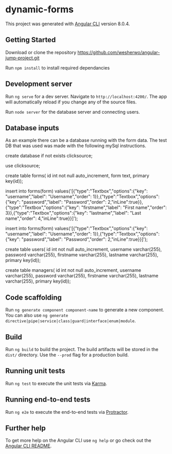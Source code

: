 # dynamic-forms

This project was generated with [Angular CLI](https://github.com/angular/angular-cli) version 8.0.4.

## Getting Started
Download or clone the repository https://github.com/wesherwo/angular-jump-project.git

Run `npm install` to install required dependancies

## Development server

Run `ng serve` for a dev server. Navigate to `http://localhost:4200/`. The app will automatically reload if you change any of the source files.

Run `node server` for the database server and connecting users.

## Database inputs

As an example there can be a database running with the form data.
The test DB that was used was made with the following mySql instructions.

create database if not exists clicksource;

use clicksource;

create table forms( id int not null auto_increment, form text, primary key(id));

insert into forms(form) values('[{"type":"Textbox","options":{"key": "username","label": "Username","order": 1}},{"type":"Textbox","options":{"key": "password","label": "Password","order": 2,"inLine":true}},{"type":"Textbox","options":{"key": "firstname","label": "First name","order": 3}},{"type":"Textbox","options":{"key": "lastname","label": "Last name","order": 4,"inLine":true}}]');

insert into forms(form) values('[{"type":"Textbox","options":{"key": "username","label": "Username","order": 1}},{"type":"Textbox","options":{"key": "password","label": "Password","order": 2,"inLine":true}}]');

create table users( id int not null auto_increment, username varchar(255), password varchar(255), firstname varchar(255), lastname varchar(255), primary key(id));

create table managers( id int not null auto_increment, username varchar(255), password varchar(255), firstname varchar(255), lastname varchar(255), primary key(id));

## Code scaffolding

Run `ng generate component component-name` to generate a new component. You can also use `ng generate directive|pipe|service|class|guard|interface|enum|module`.

## Build

Run `ng build` to build the project. The build artifacts will be stored in the `dist/` directory. Use the `--prod` flag for a production build.

## Running unit tests

Run `ng test` to execute the unit tests via [Karma](https://karma-runner.github.io).

## Running end-to-end tests

Run `ng e2e` to execute the end-to-end tests via [Protractor](http://www.protractortest.org/).

## Further help

To get more help on the Angular CLI use `ng help` or go check out the [Angular CLI README](https://github.com/angular/angular-cli/blob/master/README.md).

